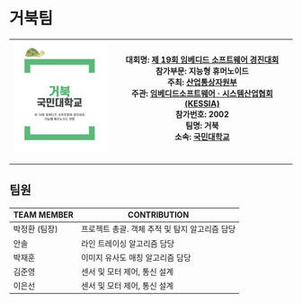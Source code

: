 # 거북팀

| <img src="LOGO.PNG" style="zoom:20%;" /> | <br />대회명: [제 19회 임베디드 소프트웨어 경진대회](https://eswcontest.or.kr/main/main.php)<br />참가부문: 지능형 휴머노이드<br />주최: [산업통상자원부](http://www.motie.go.kr/www/main.do)<br />주관: [임베디드소프트웨어 · 시스템산업협회 (KESSIA)](https://www.kessia.kr/main/main.php)<br />참가번호: 2002<br />팀명: 거북<br />소속: [국민대학교](https://www.kookmin.ac.kr/user/index.do)<br /><br /> |
| ---------------------------------------- | ------------------------------------------------------------ |



------

## 팀원

| TEAM MEMBER   | CONTRIBUTION                                   |
| ------------- | ---------------------------------------------- |
| 박정환 (팀장) | 프로젝트 총괄. 객체 추적 및 탐지 알고리즘 담당 |
| 안솔          | 라인 트레이싱 알고리즘 담당                    |
| 박재훈        | 이미지 유사도 매칭 알고리즘 담당               |
| 김준영        | 센서 및 모터 제어, 통신 설계                   |
| 이은선        | 센서 및 모터 제어, 통신 설계                   |

